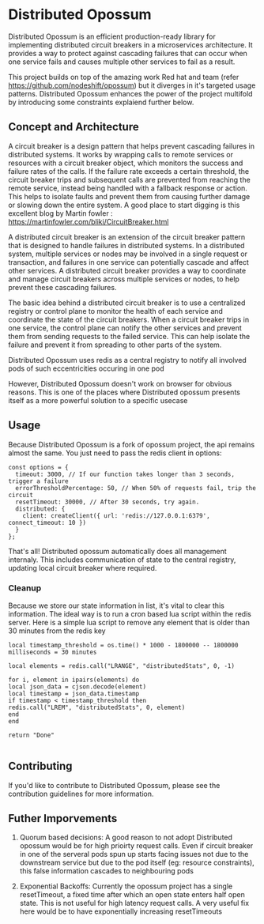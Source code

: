 # Distributed Opossum 

Distributed Opossum is an efficient production-ready library for implementing distributed circuit breakers in a microservices architecture. It provides a way to protect against cascading failures that can occur when one service fails and causes multiple other services to fail as a result.

This project builds on top of the amazing work Red hat and team (refer https://github.com/nodeshift/opossum) but it diverges in it's targeted usage patterns. 
Distributed Opossum enhances the power of the project multifold by introducing some constraints explaiend further below. 

## Concept and Architecture

A circuit breaker is a design pattern that helps prevent cascading failures in distributed systems. It works by wrapping calls to remote services or resources with a circuit breaker object, which monitors the success and failure rates of the calls. If the failure rate exceeds a certain threshold, the circuit breaker trips and subsequent calls are prevented from reaching the remote service, instead being handled with a fallback response or action. This helps to isolate faults and prevent them from causing further damage or slowing down the entire system. A good place to start digging is this excellent blog by Martin fowler : https://martinfowler.com/bliki/CircuitBreaker.html

A distributed circuit breaker is an extension of the circuit breaker pattern that is designed to handle failures in distributed systems. In a distributed system, multiple services or nodes may be involved in a single request or transaction, and failures in one service can potentially cascade and affect other services. A distributed circuit breaker provides a way to coordinate and manage circuit breakers across multiple services or nodes, to help prevent these cascading failures.

The basic idea behind a distributed circuit breaker is to use a centralized registry or control plane to monitor the health of each service and coordinate the state of the circuit breakers. When a circuit breaker trips in one service, the control plane can notify the other services and prevent them from sending requests to the failed service. This can help isolate the failure and prevent it from spreading to other parts of the system.

Distributed Opossum uses redis as a central registry to notify all involved pods of such eccentricities occuring in one pod 

However, Distributed Opossum doesn't work on browser for obvious reasons. This is one of the places where Distributed opossum presents itself as a more powerful solution to a specific usecase


## Usage 

Because Distributed Opossum is a fork of opossum project, the api remains almost the same. You just need 
to pass the redis client in options: 

```angular2html
const options = {
  timeout: 3000, // If our function takes longer than 3 seconds, trigger a failure
  errorThresholdPercentage: 50, // When 50% of requests fail, trip the circuit
  resetTimeout: 30000, // After 30 seconds, try again.
  distributed: {
    client: createClient({ url: 'redis://127.0.0.1:6379', connect_timeout: 10 })
  }
};

```

That's all! Distributed opossum automatically does all management internaly. This includes communication of state to 
the central registry, updating local circuit breaker where required. 

### Cleanup

Because we store our state information in list, it's vital to clear this information. 
The ideal way is to run a cron based lua script within the redis server. Here is a simple lua script to remove any element that is older than 30 minutes from the redis key


```angular2html
local timestamp_threshold = os.time() * 1000 - 1800000 -- 1800000 milliseconds = 30 minutes

local elements = redis.call("LRANGE", "distributedStats", 0, -1)

for i, element in ipairs(elements) do
local json_data = cjson.decode(element)
local timestamp = json_data.timestamp
if timestamp < timestamp_threshold then
redis.call("LREM", "distributedStats", 0, element)
end
end

return "Done"


```


## Contributing

If you'd like to contribute to Distributed Opossum, please see the contribution guidelines  for more information.


## Futher Imporvements

1. Quorum based decisions: A good reason to not adopt Distributed opossum would be for high prioirty request calls. Even if circuit breaker in one of the serveral pods spun up starts facing issues not due to the downstream service but due to the pod itself (eg: resource constraints), this false information cascades to neighbouring pods 


2. Exponential Backoffs: Currently the opossum project has a single resetTimeout, a fixed time after which an open state enters half open state. This is not useful
for high latency request calls. A very useful fix here would be to have exponentially increasing resetTimeouts

